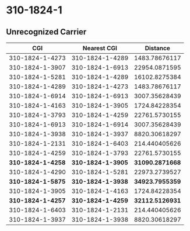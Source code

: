 # 310-1824-1
## Unrecognized Carrier


| CGI | Nearest CGI | Distance |
|-----|-------------|----------|
| 310-1824-1-4273 | 310-1824-1-4289 | 1483.78676117 |
| 310-1824-1-3907 | 310-1824-1-6913 | 22954.0871595 |
| 310-1824-1-5281 | 310-1824-1-4289 | 16102.8275384 |
| 310-1824-1-4289 | 310-1824-1-4273 | 1483.78676117 |
| 310-1824-1-6914 | 310-1824-1-6913 | 3007.35628439 |
| 310-1824-1-4163 | 310-1824-1-3905 | 1724.84228354 |
| 310-1824-1-3793 | 310-1824-1-4259 | 22761.5730155 |
| 310-1824-1-6913 | 310-1824-1-6914 | 3007.35628439 |
| 310-1824-1-3938 | 310-1824-1-3937 | 8820.30618297 |
| 310-1824-1-2131 | 310-1824-1-6403 | 214.440405626 |
| 310-1824-1-4259 | 310-1824-1-3793 | 22761.5730155 |
| **310-1824-1-4258** | **310-1824-1-3905** | **31090.2871668** |
| 310-1824-1-4290 | 310-1824-1-5281 | 22973.2739527 |
| **310-1824-1-5875** | **310-1824-1-3938** | **34923.7955359** |
| 310-1824-1-3905 | 310-1824-1-4163 | 1724.84228354 |
| **310-1824-1-4257** | **310-1824-1-4259** | **32112.5126931** |
| 310-1824-1-6403 | 310-1824-1-2131 | 214.440405626 |
| 310-1824-1-3937 | 310-1824-1-3938 | 8820.30618297 |
